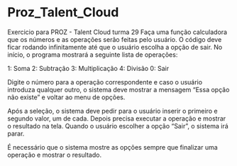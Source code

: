 # Proz_Talent_Cloud

Exercicio para PROZ - Talent Cloud turma 29
Faça uma função calculadora que os números e as operações serão feitas pelo usuário. O código deve ficar rodando infinitamente até que o usuário escolha a opção de sair. No início, o programa mostrará a seguinte lista de operações:

1: Soma
2: Subtração
3: Multiplicação
4: Divisão
0: Sair

Digite o número para a operação correspondente e caso o usuário introduza qualquer outro, o sistema deve mostrar a mensagem “Essa opção não existe” e voltar ao menu de opções.

Após a seleção, o sistema deve pedir para o usuário inserir o primeiro e segundo valor, um de cada. Depois precisa executar a operação e mostrar o resultado na tela. Quando o usuário escolher a opção “Sair”, o sistema irá parar.

É necessário que o sistema mostre as opções sempre que finalizar uma operação e mostrar o resultado. 
